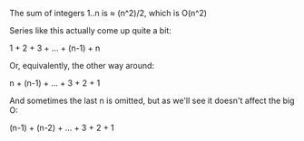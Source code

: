The sum of integers 1..n is ≈ (n^2)/2, which is O(n^2)

Series like this actually come up quite a bit:

1 + 2 + 3 + ... + (n-1) + n

Or, equivalently, the other way around:

n + (n-1) + ... + 3 + 2 + 1

And sometimes the last n is omitted, but as we'll see it doesn't affect the big O:

(n-1) + (n-2) + ... + 3 + 2 + 1

